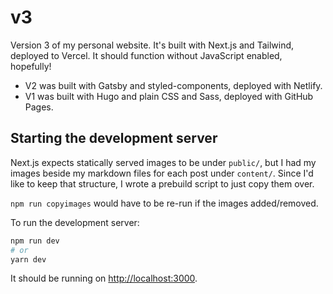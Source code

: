 # v3

Version 3 of my personal website. It's built with Next.js and Tailwind,
deployed to Vercel. It should function without JavaScript enabled, hopefully!

- V2 was built with Gatsby and styled-components, deployed with Netlify.
- V1 was built with Hugo and plain CSS and Sass, deployed with GitHub Pages.

## Starting the development server

Next.js expects statically served images to be under `public/`, but I had my
images beside my markdown files for each post under `content/`. Since I'd like
to keep that structure, I wrote a prebuild script to just copy them over.

`npm run copyimages` would have to be re-run if the images added/removed.

To run the development server:

```bash
npm run dev
# or
yarn dev
```

It should be running on [http://localhost:3000](http://localhost:3000).
